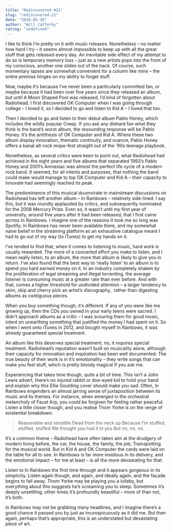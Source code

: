 ```yaml
---
title: "Rediscovered #21"
slug: "rediscovered-21"
date: "2016-05-16"
author: "Will Cafferky"
rating: "undefined"
---
```


I like to think I’m pretty on it with music releases. Nonetheless – no matter how hard I try – it seems almost impossible to keep up with all the great stuff that gets released every day. An inevitable side effect of my attempt to do so is temporary memory loss – just as a new artists pops into the front of my conscious, another one slides out of the back. Of course, such momentary lapses are somewhat convenient for a column like mine – the entire premise hinges on my ability to forget stuff.

Now, maybe it’s because I’ve never been a particularly committed fan, or maybe because it had been over five years since they released an album, but until A Moon Shaped Pool was released, I’d kind of forgotten about Radiohead. I first discovered OK Computer when I was going through college – I loved it, so I decided to go and listen to Kid A – I loved that too.

Then I decided to go and listen to their debut album Pablo Honey, which includes the wildly popular Creep. If you ask any diehard fan what they think is the band’s worst album, the resounding response will be Pablo Honey. It’s the antithesis of OK Computer and Kid A. Where these two album display innovation, thematic continuity, and nuance, Pablo Honey offers a banal alt-rock mope-fest straight out of the '90s teenage playbook.

Nonetheless, as several critics were keen to point out, what Radiohead had achieved in the eight years and five albums that separated 1993’s Pablo Honey and 2001’s Amnesiac was almost the perfect life cycle of a modern rock band. It seemed, for all intents and purposes, that nothing the band could make would manage to top OK Computer and Kid A – their capacity to innovate had seemingly reached its peak.

The predominance of this musical duumvirate in mainstream discussions on Radiohead has left another album – In Rainbows – relatively side-lined. I say this, but it was roundly applauded by critics, and subsequently nominated for the 2008 Mercury Prize. Even so, it wasn’t until my first year of university, around five years after it had been released, that I first came across In Rainbows. I imagine one of the reasons it took me so long was Spotify; In Rainbows has never been available there, and my somewhat naïve belief in the streaming platform as an exhaustive catalogue meant I had to go out of my way (to iTunes) to get my hands on it.

I’ve tended to find that, when it comes to listening to music, hard work is usually rewarded. The more of a concerted effort you make to listen, and I mean really listen, to an album, the more that album is likely to give you in return. I’ve also found that the best way to ‘really listen’ to an album is to spend you hard earned money on it. In an industry completely shaken by the proliferation of legal streaming and illegal torrenting, the average listener is consuming music at a greater rate than ever before. And with that, comes a higher threshold for undivided attention – a larger tendency to skim, skip and cherry pick an artist’s discography,  rather than digesting albums as contiguous pieces.

When you buy something though, it’s different. If any of you were like me growing up, then the CDs you owned in your early teens were sacred. I didn’t approach albums as a critic – I was scouring them for good music, intent on unearthing something that justified the money I had spent on it. So when I went onto iTunes in 2012, and bought myself In Rainbows, it was already guaranteed special treatment.

An album like this deserves special treatment, no, it _requires_ special treatment. Radiohead’s reputation wasn’t built on musicality alone, although their capacity for innovation and inspiration has been well documented. The true beauty of their work is in it’s emotionality – they write songs that can make you feel stuff, which is pretty bloody magical if you ask me.

Experiencing that takes time though, quite a bit of time. This isn’t a John Lewis advert, there’s no injured rabbit or doe-eyed kid to hold your hand and explain why this Ellie Goulding cover should make you sad. Often, In Rainbows engenders an almost jarring sense of juxtaposition between its music and its themes. For instance, when emerged in the orchestral melancholy of Faust Arp, you could be forgiven for feeling rather peaceful. Listen a little closer though, and you realise Thom Yorke is on the verge of existential breakdown:

> Reasonable and sensible Dead from the neck up Because I'm stuffed, stuffed, stuffed We thought you had it in you But no, no, no.

It’s a common theme – Radiohead have often taken aim at the drudgery of modern living before, the car, the house, the family, the job; Trainspotting for the musical world. But in Kid A and OK Computer the cards were laid on the table for all to see. In Rainbows is far more insidious in its delivery, and the emotional impact – for me at least – is all the more devastating for that.

Listen to In Rainbows the first time through and it appears gorgeous in its simplicity. Listen again though, and again, and ideally again, and the façade begins to fall away. Thom Yorke may be playing you a lullaby, but everything about this suggests he’s screaming you to sleep. Sometimes it’s deeply unsettling, other times it’s profoundly beautiful – more of than not, it’s both.

In Rainbows may not be grabbing many headlines, and I imagine there’s a good chance it passed you by just as inconspicuously as it did me. But then again, perhaps that’s appropriate, this is an understated but devastating piece of art.
